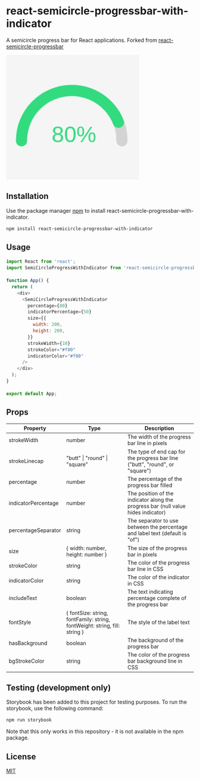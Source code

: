 # react-semicircle-progressbar-with-indicator

A semicircle progress bar for React applications.
Forked from [react-semicircle-progressbar](https://github.com/4emcos/react-semicircle-progressbar)

![alt text](https://raw.githubusercontent.com/4emcos/react-semicircle-progressbar/main/assets/example.jpg)

## Installation

Use the package manager [npm](https://www.npmjs.com/) to install react-semicircle-progressbar-with-indicator.

```bash
npm install react-semicircle-progressbar-with-indicator
```

## Usage

```javascript
import React from 'react';
import SemiCircleProgressWithIndicator from 'react-semicircle-progressbar-with-indicator';

function App() {
  return (
    <div>
      <SemiCircleProgressWithIndicator
        percentage={80}
        indicatorPercentage={50}
        size={{
          width: 200,
          height: 200,
        }}
        strokeWidth={10}
        strokeColor="#f00"
        indicatorColor="#f00"
      />
    </div>
  );
}

export default App;
```


## Props

| Property            | Type                                                                       | Description                                                                       |
|---------------------|----------------------------------------------------------------------------|-----------------------------------------------------------------------------------|
| strokeWidth         | number                                                                     | The width of the progress bar line in pixels                                      |
| strokeLinecap       | "butt" &#124; "round" &#124; "square"                                      | The type of end cap for the progress bar line ("butt", "round", or "square")      |
| percentage          | number                                                                     | The percentage of the progress bar filled                                         |
| indicatorPercentage | number                                                                     | The position of the indicator along the progress bar (null value hides indicator) |
| percentageSeparator | string                                                                     | The separator to use between the percentage and label text (default is "of")      |
| size                | { width: number, height: number }                                          | The size of the progress bar in pixels                                            |
| strokeColor         | string                                                                     | The color of the progress bar line in CSS                                         |
| indicatorColor      | string                                                                     | The color of the indicator in CSS                                                 |
| includeText         | boolean                                                                    | The text indicating percentage complete of the progress bar                       |
| fontStyle           | { fontSize: string, fontFamily: string, fontWeight: string, fill: string } | The style of the label text                                                       |
| hasBackground       | boolean                                                                    | The background of the progress bar                                                |
| bgStrokeColor       | string                                                                     | The color of the progress bar background line in CSS                              |


## Testing (development only)
Storybook has been added to this project for testing purposes. To run the storybook, use the following command:
```bash
npm run storybook
```
Note that this only works in this repository - it is not available in the npm package.


## License
[MIT](https://choosealicense.com/licenses/mit/)